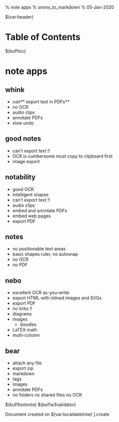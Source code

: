% note apps
% smmx_to_markdown
% 05-Jan-2020

$(var:header)

# Table of Contents
$(buf!toc)



note apps
=========


## whink
   - _can_** export text in PDFs**
   - no OCR
   - audio clips
   - annotate PDFs
   - slow undo


## good notes
   - can't export text !!
   - OCR is cumbersome
     must copy to clipboard first
   - image export


## notability
   - good OCR
   - intelligent shapes
   - can't export text !!
   - audio clips
   - embed and annotate PDFs
   - embed web pages
   - export PDF


## notes
   - no positionable text areas
   - basic shapes
     ruler, no autosnap
   - no OCR
   - no PDF


## nebo
   - excellent OCR
     as-you-write
   - export HTML with inlined images and SVGs
   - export PDF
   - no links !!
   - diagrams
   - images
      - doodles
   - LaTEX math
   - multi-column


## bear
   - attach any file
   - export zip
   - markdown
   - tags
   - images
   - annotate PDFs
   - no folders no shared files no OCR


$(buf!footnote)
$(buf!w3validator)

Document created on $(var:localdatetime)
].create
